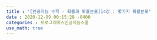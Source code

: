 ```yaml
---
title : "[인공지능 수학 - 확률과 확률분포]14강 : 몇가지 확률분포"
data : 2020-12-09 00:15:28 -0400
categories : 프로그래머스인공지능스쿨
use_math: true
---
```


